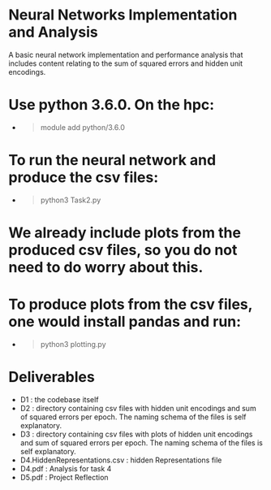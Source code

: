 # Neural Networks Implementation and Analysis
A basic neural network implementation and performance analysis that includes content relating to the sum of squared errors and hidden unit encodings.

# Use python 3.6.0. On the hpc:
- > module add python/3.6.0

# To run the neural network and produce the csv files:
- > python3 Task2.py

# We already include plots from the produced csv files, so you do not need to do worry about this. 
# To produce plots from the csv files, one would install pandas and run:
- > python3 plotting.py

# Deliverables
- D1 : the codebase itself
- D2 : directory containing csv files with hidden unit encodings and sum of squared errors per epoch. The naming schema of the files is self explanatory.
- D3 : directory containing csv files with plots of hidden unit encodings and sum of squared errors per epoch. The naming schema of the files is self explanatory.
- D4.HiddenRepresentations.csv : hidden Representations file
- D4.pdf : Analysis for task 4
- D5.pdf : Project Reflection
